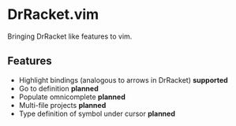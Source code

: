 DrRacket.vim
============

Bringing DrRacket like features to vim.

Features
--------

- Highlight bindings (analogous to arrows in DrRacket) **supported**
- Go to definition **planned**
- Populate omnicomplete **planned**
- Multi-file projects **planned**
- Type definition of symbol under cursor **planned**

